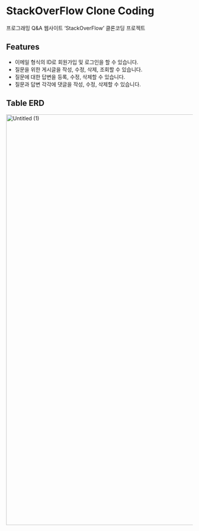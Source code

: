 # StackOverFlow Clone Coding

프로그래밍 Q&A 웹사이트 ‘StackOverFlow’ 클론코딩 프로젝트

## Features

- 이메일 형식의 ID로 회원가입 및 로그인을 할 수 있습니다.
- 질문을 위한 게시글을 작성, 수정, 삭제, 조회할 수 있습니다.
- 질문에 대한 답변을 등록, 수정, 삭제할 수 있습니다.
- 질문과 답변 각각에 댓글을 작성, 수정, 삭제할 수 있습니다.


## Table ERD

<img width="1110" alt="Untitled (1)" src="https://github.com/codestates-seb/seb45_pre_035/assets/129862727/749d29b1-1254-4600-b133-a97e45b86b7f">
